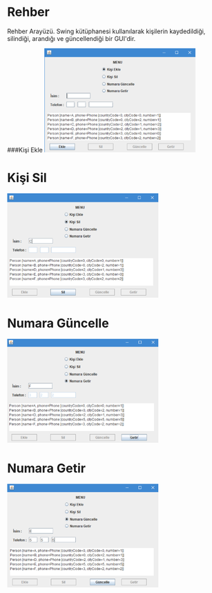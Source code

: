 # Rehber
Rehber Arayüzü. Swing kütüphanesi kullanılarak kişilerin kaydedildiği, silindiği, arandığı ve güncellendiği bir GUI'dir.

###Kişi Ekle
![](images/kisi_ekle.PNG)

# Kişi Sil
![](images/kisi_sil.PNG)

# Numara Güncelle
![](images/num_getir.PNG)

# Numara Getir
![](images/num_guncelle.PNG)
